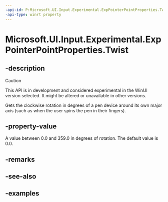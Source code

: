 ```yaml
---
-api-id: P:Microsoft.UI.Input.Experimental.ExpPointerPointProperties.Twist
-api-type: winrt property
---
```


# Microsoft.UI.Input.Experimental.ExpPointerPointProperties.Twist

<!--
public float Twist { get; }
-->

## -description

> [!CAUTION]
> This API is in development and considered experimental in the WinUI version selected. It might be altered or unavailable in other versions.

Gets the clockwise rotation in degrees of a pen device around its own major axis (such as when the user spins the pen in their fingers).

## -property-value

A value between 0.0 and 359.0 in degrees of rotation. The default value is 0.0.

## -remarks

## -see-also

## -examples
